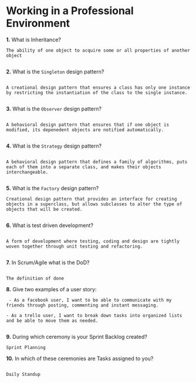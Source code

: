 # Working in a Professional Environment

**1.** What is Inheritance?

```
The ability of one object to acquire some or all properties of another object


```
**2.** What is the `Singleton` design pattern?

```

A creational design pattern that ensures a class has only one instance by restricting the instantiation of the class to the single instance. 


```
**3.** What is the `Observer` design pattern?
<!-- enter you answer in the space below -->
```

A behavioral design pattern that ensures that if one object is modified, its depenedent objects are notified automatically. 


```
**4.** What is the `Strategy` design pattern?
<!-- enter you answer in the space below -->
```

A behavioral design pattern that defines a family of algorithms, puts each of them into a separate class, and makes their objects interchangeable.


```
**5.** What is the `Factory` design pattern?
<!-- enter you answer in the space below -->
```
Creational design pattern that provides an interface for creating objects in a superclass, but allows subclasses to alter the type of objects that will be created.


```
**6.** What is test driven development?
<!-- enter you answer in the space below -->
```

A form of development where testing, coding and design are tightly woven together through unit testing and refactoring. 


```
**7.** In Scrum/Agile what is the DoD?
<!-- enter you answer in the space below -->
```

The definition of done

```
**8.** Give two examples of a user story:
<!-- enter you answer in the space below -->
```
 - As a facebook user, I want to be able to communicate with my friends through posting, commenting and instant messaging. 

- As a trello user, I want to break down tasks into organized lists and be able to move them as needed. 


```
**9.** During which ceremony is your Sprint Backlog created?
<!-- enter you answer in the space below -->
```
Sprint Planning

```
**10.** In which of these ceremonies are Tasks assigned to you?
<!-- enter you answer in the space below -->
```

Daily Standup

```